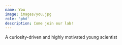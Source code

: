 ```yaml
---
name: You
image: images/you.jpg
role: 'phd'
description: Come join our lab! 
---
```


A curiosity-driven and highly motivated young scientist

